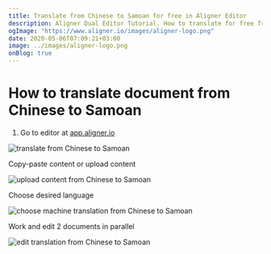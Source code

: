 ```yaml
---
title: Translate from Chinese to Samoan for free in Aligner Editor
description: Aligner Dual Editor Tutorial. How to translate for free from Chinese to Samoan. Aligner is multilingual document management platform. 
ogImage: "https://www.aligner.io/images/aligner-logo.png"
date: 2020-05-06T07:09:21+03:00
image: ../images/aligner-logo.png
onBlog: true
---
```


# How to translate document from Chinese to Samoan

1. Go to editor at [app.aligner.io](https://app.aligner.io "Aligner App web page")

![translate from Chinese to Samoan](../aligner-blank-editor.png "translate from Chinese to Samoan")

Copy-paste content or upload content

![upload content from Chinese to Samoan](../aligner-uploaded-document.png "upload content from Chinese to Samoan")

Choose desired language

![choose machine translation from Chinese to Samoan](../aligner-language-dropdown.png "choose machine translation from Chinese to Samoan")

Work and edit 2 documents in parallel

![edit translation from Chinese to Samoan](../aligner-double-sitded-editor.png "edit translation from Chinese to Samoan")

